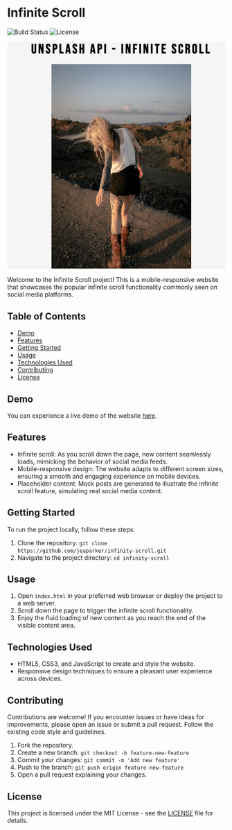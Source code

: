# Infinite Scroll

![Build Status](https://img.shields.io/badge/build-passing-brightgreen)
![License](https://img.shields.io/badge/license-MIT-blue)

![Website Preview](/infinite-scroll-preview.png)

Welcome to the Infinite Scroll project! This is a mobile-responsive website that showcases the popular infinite scroll functionality commonly seen on social media platforms.

## Table of Contents

- [Demo](#demo)
- [Features](#features)
- [Getting Started](#getting-started)
- [Usage](#usage)
- [Technologies Used](#technologies-used)
- [Contributing](#contributing)
- [License](#license)

## Demo

You can experience a live demo of the website [here](https://jeaparker.github.io/infinity-scroll/).

## Features

- Infinite scroll: As you scroll down the page, new content seamlessly loads, mimicking the behavior of social media feeds.
- Mobile-responsive design: The website adapts to different screen sizes, ensuring a smooth and engaging experience on mobile devices.
- Placeholder content: Mock posts are generated to illustrate the infinite scroll feature, simulating real social media content.

## Getting Started

To run the project locally, follow these steps:

1. Clone the repository: `git clone https://github.com/jeaparker/infinity-scroll.git`
2. Navigate to the project directory: `cd infinity-scroll`

## Usage

1. Open `index.html` in your preferred web browser or deploy the project to a web server.
2. Scroll down the page to trigger the infinite scroll functionality.
3. Enjoy the fluid loading of new content as you reach the end of the visible content area.

## Technologies Used

- HTML5, CSS3, and JavaScript to create and style the website.
- Responsive design techniques to ensure a pleasant user experience across devices.

## Contributing

Contributions are welcome! If you encounter issues or have ideas for improvements, please open an issue or submit a pull request. Follow the existing code style and guidelines.

1. Fork the repository.
2. Create a new branch: `git checkout -b feature-new-feature`
3. Commit your changes: `git commit -m 'Add new feature'`
4. Push to the branch: `git push origin feature-new-feature`
5. Open a pull request explaining your changes.

## License

This project is licensed under the MIT License - see the [LICENSE](LICENSE) file for details.
